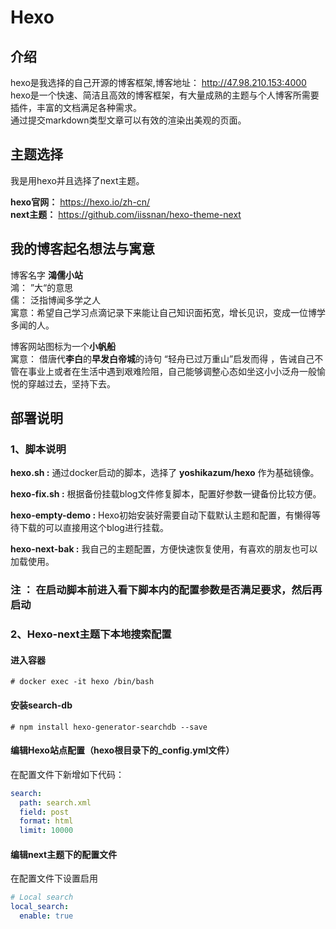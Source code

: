 # Hexo

## 介绍

hexo是我选择的自己开源的博客框架,博客地址： <http://47.98.210.153:4000>  
hexo是一个快速、简洁且高效的博客框架，有大量成熟的主题与个人博客所需要插件，丰富的文档满足各种需求。  
通过提交markdown类型文章可以有效的渲染出美观的页面。  

## 主题选择

我是用hexo并且选择了next主题。  

**hexo官网：** <https://hexo.io/zh-cn/>  
**next主题：** <https://github.com/iissnan/hexo-theme-next>

## 我的博客起名想法与寓意

博客名字 **鴻儒小站**  
鴻： ”大“的意思  
儒： 泛指博闻多学之人  
寓意：希望自己学习点滴记录下来能让自己知识面拓宽，增长见识，变成一位博学多闻的人。

博客网站图标为一个**小帆船**  
寓意： 借唐代**李白**的**早发白帝城**的诗句 “轻舟已过万重山”启发而得 ，告诫自己不管在事业上或者在生活中遇到艰难险阻，自己能够调整心态如坐这小小泛舟一般愉悦的穿越过去，坚持下去。

## 部署说明

### 1、脚本说明

**hexo.sh :** 通过docker启动的脚本，选择了 **yoshikazum/hexo** 作为基础镜像。  

**hexo-fix.sh :** 根据备份挂载blog文件修复脚本，配置好参数一键备份比较方便。  

**hexo-empty-demo :** Hexo初始安装好需要自动下载默认主题和配置，有懒得等待下载的可以直接用这个blog进行挂载。  

**hexo-next-bak :** 我自己的主题配置，方便快速恢复使用，有喜欢的朋友也可以加载使用。  

### 注 ： 在启动脚本前进入看下脚本内的配置参数是否满足要求，然后再启动

### 2、Hexo-next主题下本地搜索配置

#### 进入容器  

```# docker exec -it hexo /bin/bash```

#### 安装search-db

```# npm install hexo-generator-searchdb --save```

#### 编辑Hexo站点配置（hexo根目录下的_config.yml文件）

在配置文件下新增如下代码：  

``` yml
search:
  path: search.xml
  field: post
  format: html
  limit: 10000

```

#### 编辑next主题下的配置文件

在配置文件下设置启用

``` yml
# Local search
local_search:
  enable: true
```
